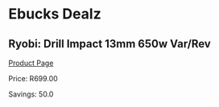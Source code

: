 
# Ebucks Dealz
## Ryobi: Drill Impact 13mm 650w Var/Rev
[Product Page](https://www.ebucks.com/web/shop/productSelected.do?prodId=1067973062&catId=717324798)

Price: R699.00

Savings: 50.0


	